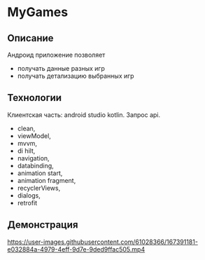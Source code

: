 # MyGames

## Описание 
Андроид приложение позволяет 
- получать данные разных игр
- получать детализацию выбранных игр 

## Технологии 
Клиентская часть: android studio kotlin. Запрос api.

- clean,<br/>
- viewModel,<br/>
- mvvm, <br/>
- di hilt, <br/>
- navigation, <br/>
- databinding, <br/>
- animation start,<br/>
- animation fragment,<br/>
- recyclerViews,<br/>
- dialogs,<br/>
- retrofit<br/>

## Демонстрация 

https://user-images.githubusercontent.com/61028366/167391181-e032884a-4979-4eff-9d7e-9ded9ffac505.mp4
